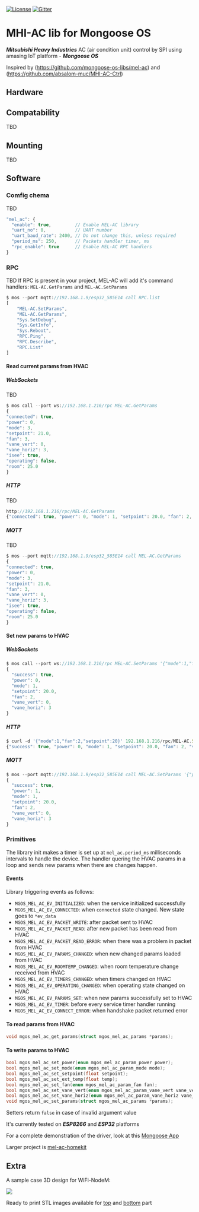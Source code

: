 [![License](https://img.shields.io/badge/License-Apache%202.0-blue.svg)](https://opensource.org/licenses/Apache-2.0)  [![Gitter](https://badges.gitter.im/cesanta/mongoose-os.svg)](https://gitter.im/cesanta/mongoose-os?utm_source=badge&utm_medium=badge&utm_campaign=pr-badge)

# MHI-AC lib for Mongoose OS

***Mitsubishi Heavy Industries*** AC (air condition unit) control by SPI using amasing IoT platform - ***Mongoose OS***

Inspired by (https://github.com/mongoose-os-libs/mel-ac) and (https://github.com/absalom-muc/MHI-AC-Ctrl)

## Hardware



## Compatability

TBD

## Mounting

TBD

## Software

### Comfig chema
TBD

```javascript
"mel_ac": {
  "enable": true,         // Enable MEL-AC library
  "uart_no": 0,           // UART number
  "uart_baud_rate": 2400, // Do not change this, unless required
  "period_ms": 250,       // Packets handler timer, ms
  "rpc_enable": true      // Enable MEL-AC RPC handlers 
}
```

### RPC
TBD
If RPC is present in your project, MEL-AC will add it's command handlers: `MEL-AC.GetParams` and `MEL-AC.SetParams` 

```javascript
$ mos --port mqtt://192.168.1.9/esp32_585E14 call RPC.list
[
    "MEL-AC.SetParams",
    "MEL-AC.GetParams",
    "Sys.SetDebug",
    "Sys.GetInfo",
    "Sys.Reboot",
    "RPC.Ping",
    "RPC.Describe",
    "RPC.List"
]
```
#### Read current params from HVAC

##### WebSockets
TBD
```javascript
$ mos call --port ws://192.168.1.216/rpc MEL-AC.GetParams
{
"connected": true,
"power": 0,
"mode": 3,
"setpoint": 21.0,
"fan": 3,
"vane_vert": 0,
"vane_horiz": 3,
"isee": true,
"operating": false,
"room": 25.0
}
```
##### HTTP
TBD
```javascript
http://192.168.1.216/rpc/MEL-AC.GetParams
{"connected": true, "power": 0, "mode": 1, "setpoint": 20.0, "fan": 2, "vane_vert": 0, "vane_horiz": 3, "isee": true, "operating": false, "room": 22.0}
```

##### MQTT
TBD
```javascript
$ mos --port mqtt://192.168.1.9/esp32_585E14 call MEL-AC.GetParams 
{
"connected": true,
"power": 0,
"mode": 3,
"setpoint": 21.0,
"fan": 3,
"vane_vert": 0,
"vane_horiz": 3,
"isee": true,
"operating": false,
"room": 25.0
}
```

#### Set new params to HVAC

##### WebSockets

```javascript
$ mos call --port ws://192.168.1.216/rpc MEL-AC.SetParams '{"mode":1,"fan":2,"setpoint":20}'
{
  "success": true,
  "power": 0,
  "mode": 1,
  "setpoint": 20.0,
  "fan": 2,
  "vane_vert": 0,
  "vane_horiz": 3
}
```
##### HTTP

```javascript
$ curl -d '{"mode":1,"fan":2,"setpoint":20}' 192.168.1.216/rpc/MEL-AC.SetParams
{"success": true, "power": 0, "mode": 1, "setpoint": 20.0, "fan": 2, "vane_vert": 0, "vane_horiz": 3} 
```

##### MQTT

```javascript
$ mos --port mqtt://192.168.1.9/esp32_585E14 call MEL-AC.SetParams '{"power":1,"mode":1,"fan":2,"setpoint":20}'
{
  "success": true,
  "power": 1,
  "mode": 1,
  "setpoint": 20.0,
  "fan": 2,
  "vane_vert": 0,
  "vane_horiz": 3
}
```

### Primitives

The library init makes a timer is set up at `mel_ac.period_ms` milliseconds intervals to handle the device.
The handler quering the HVAC params in a loop and sends new params when there are changes happen.

#### Events

Library triggering events as follows:
*   `MGOS_MEL_AC_EV_INITIALIZED`: when the service initialized successfully
*   `MGOS_MEL_AC_EV_CONNECTED`: when `connected` state changed. New state goes to `*ev_data`
*   `MGOS_MEL_AC_EV_PACKET_WRITE`: after packet sent to HVAC
*   `MGOS_MEL_AC_EV_PACKET_READ`: after new packet has been read from HVAC
*   `MGOS_MEL_AC_EV_PACKET_READ_ERROR`: when there was a problem in packet from HVAC
*   `MGOS_MEL_AC_EV_PARAMS_CHANGED`: when new changed params loaded from HVAC
*   `MGOS_MEL_AC_EV_ROOMTEMP_CHANGED`: when room temperature change received from HVAC
*   `MGOS_MEL_AC_EV_TIMERS_CHANGED`: when timers changed on HVAC
*   `MGOS_MEL_AC_EV_OPERATING_CHANGED`: when operating state changed on HVAC
*   `MGOS_MEL_AC_EV_PARAMS_SET`: when new params successfully set to HVAC
*   `MGOS_MEL_AC_EV_TIMER`: before every service timer handler running
*   `MGOS_MEL_AC_EV_CONNECT_ERROR`: when handshake packet returned error

#### To read params from HVAC

```c
void mgos_mel_ac_get_params(struct mgos_mel_ac_params *params);
```
#### To write params to HVAC

```c
bool mgos_mel_ac_set_power(enum mgos_mel_ac_param_power power);
bool mgos_mel_ac_set_mode(enum mgos_mel_ac_param_mode mode);
bool mgos_mel_ac_set_setpoint(float setpoint);
bool mgos_mel_ac_set_ext_temp(float temp);
bool mgos_mel_ac_set_fan(enum mgos_mel_ac_param_fan fan);
bool mgos_mel_ac_set_vane_vert(enum mgos_mel_ac_param_vane_vert vane_vert);
bool mgos_mel_ac_set_vane_horiz(enum mgos_mel_ac_param_vane_horiz vane_horiz);
void mgos_mel_ac_set_params(struct mgos_mel_ac_params *params);
```

Setters return `false` in case of invalid argument value

It's currently tested on ***ESP8266*** and ***ESP32*** platforms

For a complete demonstration of the driver, look at this [Mongoose App](https://github.com/mongoose-os-apps/mel-ac-demo)

Larger project is [mel-ac-homekit](https://github.com/mongoose-os-apps/mel-ac-homekit)

## Extra

A sample case 3D design for WiFi-NodeM:

![](https://github.com/mongoose-os-libs/mel-ac/blob/master/docs/wifi-nodem-case.gif)

Ready to print STL images available for [top](https://github.com/mongoose-os-libs/mel-ac/blob/master/docs/nodem-top-case-v24.stl) and [bottom](https://github.com/mongoose-os-libs/mel-ac/blob/master/docs/nodem-bottom-case-v24.stl) part
